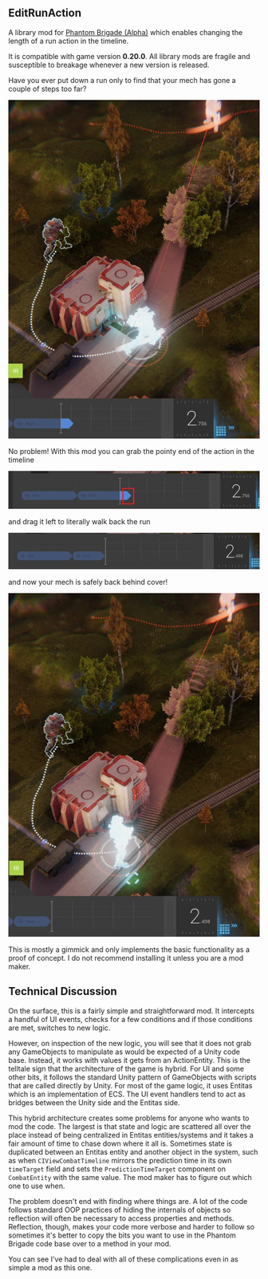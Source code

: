 **EditRunAction**
----
A library mod for [Phantom Brigade (Alpha)](https://braceyourselfgames.com/phantom-brigade/) which enables changing the length of a run action in the timeline.

It is compatible with game version **0.20.0**. All library mods are fragile and susceptible to breakage whenever a new version is released.

Have you ever put down a run only to find that your mech has gone a couple of steps too far?

![Mech moved past building](docs/images/too_far.jpg)

No problem! With this mod you can grab the pointy end of the action in the timeline 

![Pointy end of run action](docs/images/pointy_end.jpg)

and drag it left to literally walk back the run

![Shrunk run action](docs/images/shrunk.jpg)

and now your mech is safely back behind cover!

![Mech behind cover](docs/images/cover.jpg)

This is mostly a gimmick and only implements the basic functionality as a proof of concept. I do not recommend installing it unless you are a mod maker.

**Technical Discussion**
----
On the surface, this is a fairly simple and straightforward mod. It intercepts a handful of UI events, checks for a few conditions and if those conditions are met, switches to new logic.

However, on inspection of the new logic, you will see that it does not grab any GameObjects to manipulate as would be expected of a Unity code base. Instead, it works with values it gets from an ActionEntity. This is the telltale sign that the architecture of the game is hybrid. For UI and some other bits, it follows the standard Unity pattern of GameObjects with scripts that are called directly by Unity. For most of the game logic, it uses Entitas which is an implementation of ECS. The UI event handlers tend to act as bridges between the Unity side and the Entitas side.

This hybrid architecture creates some problems for anyone who wants to mod the code. The largest is that state and logic are scattered all over the place instead of being centralized in Entitas entities/systems and it takes a fair amount of time to chase down where it all is. Sometimes state is duplicated between an Entitas entity and another object in the system, such as when `CIViewCombatTimeline` mirrors the prediction time in its own `timeTarget` field and sets the `PredictionTimeTarget` component on `CombatEntity` with the same value. The mod maker has to figure out which one to use when.

The problem doesn't end with finding where things are. A lot of the code follows standard OOP practices of hiding the internals of objects so reflection will often be necessary to access properties and methods. Reflection, though, makes your code more verbose and harder to follow so sometimes it's better to copy the bits you want to use in the Phantom Brigade code base over to a method in your mod.

You can see I've had to deal with all of these complications even in as simple a mod as this one.